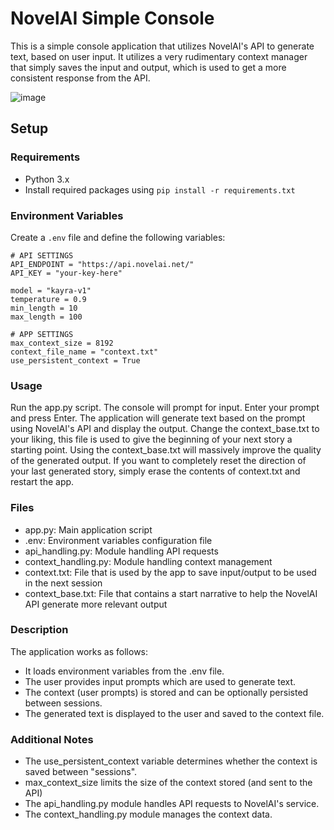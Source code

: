 # NovelAI Simple Console

This is a simple console application that utilizes NovelAI's API to generate text, based on user input.
It utilizes a very rudimentary context manager that simply saves the input and output, which is used to get a more consistent response from the API.

![image](https://github.com/StormTersteeg/novelai_simple_console/assets/42808385/c4c0901a-ca38-47ef-942e-0824ee8a162b)

## Setup

### Requirements

- Python 3.x
- Install required packages using `pip install -r requirements.txt`

### Environment Variables

Create a `.env` file and define the following variables:

```dotenv
# API SETTINGS
API_ENDPOINT = "https://api.novelai.net/"
API_KEY = "your-key-here"

model = "kayra-v1"
temperature = 0.9 
min_length = 10   
max_length = 100  

# APP SETTINGS
max_context_size = 8192               
context_file_name = "context.txt"     
use_persistent_context = True
```

### Usage

Run the app.py script. The console will prompt for input. Enter your prompt and press Enter. The application will generate text based on the prompt using NovelAI's API and display the output.
Change the context_base.txt to your liking, this file is used to give the beginning of your next story a starting point. Using the context_base.txt will massively improve the quality of the generated output.
If you want to completely reset the direction of your last generated story, simply erase the contents of context.txt and restart the app.

### Files
- app.py: Main application script
- .env: Environment variables configuration file
- api_handling.py: Module handling API requests
- context_handling.py: Module handling context management
- context.txt: File that is used by the app to save input/output to be used in the next session
- context_base.txt: File that contains a start narrative to help the NovelAI API generate more relevant output

### Description

The application works as follows:
- It loads environment variables from the .env file.
- The user provides input prompts which are used to generate text.
- The context (user prompts) is stored and can be optionally persisted between sessions.
- The generated text is displayed to the user and saved to the context file.

### Additional Notes

- The use_persistent_context variable determines whether the context is saved between "sessions".
- max_context_size limits the size of the context stored (and sent to the API)
- The api_handling.py module handles API requests to NovelAI's service.
- The context_handling.py module manages the context data.
